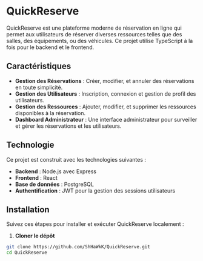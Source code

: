 # QuickReserve

QuickReserve est une plateforme moderne de réservation en ligne qui permet aux utilisateurs de réserver diverses ressources telles que des salles, des équipements, ou des véhicules. Ce projet utilise TypeScript à la fois pour le backend et le frontend.

## Caractéristiques

- **Gestion des Réservations** : Créer, modifier, et annuler des réservations en toute simplicité.
- **Gestion des Utilisateurs** : Inscription, connexion et gestion de profil des utilisateurs.
- **Gestion des Ressources** : Ajouter, modifier, et supprimer les ressources disponibles à la réservation.
- **Dashboard Administrateur** : Une interface administrateur pour surveiller et gérer les réservations et les utilisateurs.

## Technologie

Ce projet est construit avec les technologies suivantes :
- **Backend** : Node.js avec Express
- **Frontend** : React 
- **Base de données** : PostgreSQL
- **Authentification** : JWT pour la gestion des sessions utilisateurs

## Installation

Suivez ces étapes pour installer et exécuter QuickReserve localement :

1. **Cloner le dépôt**

```bash
git clone https://github.com/ShHaWkK/QuickReserve.git
cd QuickReserve
